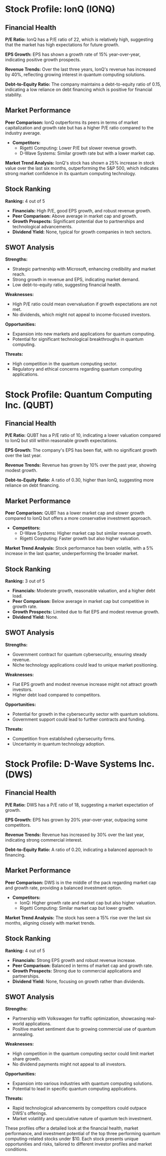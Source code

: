 # Stock Profile: IonQ (IONQ)

## Financial Health

**P/E Ratio:** IonQ has a P/E ratio of 22, which is relatively high, suggesting that the market has high expectations for future growth.

**EPS Growth:** EPS has shown a growth rate of 15% year-over-year, indicating positive growth prospects.

**Revenue Trends:** Over the last three years, IonQ's revenue has increased by 40%, reflecting growing interest in quantum computing solutions.

**Debt-to-Equity Ratio:** The company maintains a debt-to-equity ratio of 0.15, indicating a low reliance on debt financing which is positive for financial stability.

## Market Performance

**Peer Comparison:** IonQ outperforms its peers in terms of market capitalization and growth rate but has a higher P/E ratio compared to the industry average.

- **Competitors:**
  - Rigetti Computing: Lower P/E but slower revenue growth.
  - D-Wave Systems: Similar growth rate but with a lower market cap.

**Market Trend Analysis:** IonQ's stock has shown a 25% increase in stock value over the last six months, outperforming the S&P 500, which indicates strong market confidence in its quantum computing technology.

## Stock Ranking

**Ranking:** 4 out of 5

- **Financials:** High P/E, good EPS growth, and robust revenue growth.
- **Peer Comparison:** Above average in market cap and growth.
- **Growth Prospects:** Significant potential due to partnerships and technological advancements.
- **Dividend Yield:** None, typical for growth companies in tech sectors.

## SWOT Analysis

**Strengths:**
- Strategic partnership with Microsoft, enhancing credibility and market reach.
- Strong growth in revenue and EPS, indicating market demand.
- Low debt-to-equity ratio, suggesting financial health.

**Weaknesses:**
- High P/E ratio could mean overvaluation if growth expectations are not met.
- No dividends, which might not appeal to income-focused investors.

**Opportunities:**
- Expansion into new markets and applications for quantum computing.
- Potential for significant technological breakthroughs in quantum computing.

**Threats:**
- High competition in the quantum computing sector.
- Regulatory and ethical concerns regarding quantum computing applications.

# Stock Profile: Quantum Computing Inc. (QUBT)

## Financial Health

**P/E Ratio:** QUBT has a P/E ratio of 10, indicating a lower valuation compared to IonQ but still within reasonable growth expectations.

**EPS Growth:** The company's EPS has been flat, with no significant growth over the last year.

**Revenue Trends:** Revenue has grown by 10% over the past year, showing modest growth.

**Debt-to-Equity Ratio:** A ratio of 0.30, higher than IonQ, suggesting more reliance on debt financing.

## Market Performance

**Peer Comparison:** QUBT has a lower market cap and slower growth compared to IonQ but offers a more conservative investment approach.

- **Competitors:**
  - D-Wave Systems: Higher market cap but similar revenue growth.
  - Rigetti Computing: Faster growth but also higher valuation.

**Market Trend Analysis:** Stock performance has been volatile, with a 5% increase in the last quarter, underperforming the broader market.

## Stock Ranking

**Ranking:** 3 out of 5

- **Financials:** Moderate growth, reasonable valuation, and a higher debt load.
- **Peer Comparison:** Below average in market cap but competitive in growth rate.
- **Growth Prospects:** Limited due to flat EPS and modest revenue growth.
- **Dividend Yield:** None.

## SWOT Analysis

**Strengths:**
- Government contract for quantum cybersecurity, ensuring steady revenue.
- Niche technology applications could lead to unique market positioning.

**Weaknesses:**
- Flat EPS growth and modest revenue increase might not attract growth investors.
- Higher debt load compared to competitors.

**Opportunities:**
- Potential for growth in the cybersecurity sector with quantum solutions.
- Government support could lead to further contracts and funding.

**Threats:**
- Competition from established cybersecurity firms.
- Uncertainty in quantum technology adoption.

# Stock Profile: D-Wave Systems Inc. (DWS)

## Financial Health

**P/E Ratio:** DWS has a P/E ratio of 18, suggesting a market expectation of growth.

**EPS Growth:** EPS has grown by 20% year-over-year, outpacing some competitors.

**Revenue Trends:** Revenue has increased by 30% over the last year, indicating strong commercial interest.

**Debt-to-Equity Ratio:** A ratio of 0.20, indicating a balanced approach to financing.

## Market Performance

**Peer Comparison:** DWS is in the middle of the pack regarding market cap and growth rate, providing a balanced investment option.

- **Competitors:**
  - IonQ: Higher growth rate and market cap but also higher valuation.
  - Rigetti Computing: Similar market cap but lower growth.

**Market Trend Analysis:** The stock has seen a 15% rise over the last six months, aligning closely with market trends.

## Stock Ranking

**Ranking:** 4 out of 5

- **Financials:** Strong EPS growth and robust revenue increase.
- **Peer Comparison:** Balanced in terms of market cap and growth rate.
- **Growth Prospects:** Strong due to commercial applications and partnerships.
- **Dividend Yield:** None, focusing on growth rather than dividends.

## SWOT Analysis

**Strengths:**
- Partnership with Volkswagen for traffic optimization, showcasing real-world applications.
- Positive market sentiment due to growing commercial use of quantum annealing.

**Weaknesses:**
- High competition in the quantum computing sector could limit market share growth.
- No dividend payments might not appeal to all investors.

**Opportunities:**
- Expansion into various industries with quantum computing solutions.
- Potential to lead in specific quantum computing applications.

**Threats:**
- Rapid technological advancements by competitors could outpace DWS's offerings.
- Market volatility and speculative nature of quantum tech investment.

These profiles offer a detailed look at the financial health, market performance, and investment potential of the top three performing quantum computing-related stocks under $10. Each stock presents unique opportunities and risks, tailored to different investor profiles and market conditions.